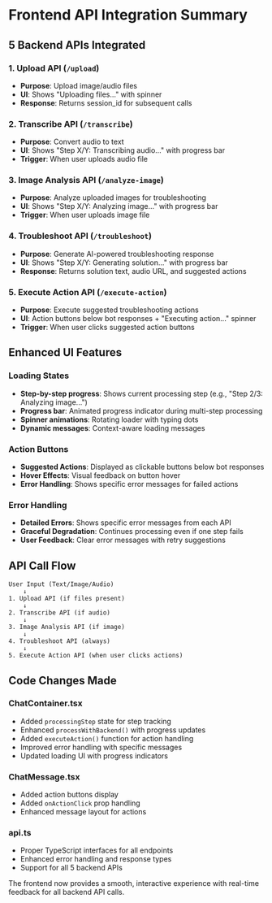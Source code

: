 # Frontend API Integration Summary

## 5 Backend APIs Integrated

### 1. **Upload API** (`/upload`)
- **Purpose**: Upload image/audio files
- **UI**: Shows "Uploading files..." with spinner
- **Response**: Returns session_id for subsequent calls

### 2. **Transcribe API** (`/transcribe`) 
- **Purpose**: Convert audio to text
- **UI**: Shows "Step X/Y: Transcribing audio..." with progress bar
- **Trigger**: When user uploads audio file

### 3. **Image Analysis API** (`/analyze-image`)
- **Purpose**: Analyze uploaded images for troubleshooting
- **UI**: Shows "Step X/Y: Analyzing image..." with progress bar  
- **Trigger**: When user uploads image file

### 4. **Troubleshoot API** (`/troubleshoot`)
- **Purpose**: Generate AI-powered troubleshooting response
- **UI**: Shows "Step X/Y: Generating solution..." with progress bar
- **Response**: Returns solution text, audio URL, and suggested actions

### 5. **Execute Action API** (`/execute-action`)
- **Purpose**: Execute suggested troubleshooting actions
- **UI**: Action buttons below bot responses + "Executing action..." spinner
- **Trigger**: When user clicks suggested action buttons

## Enhanced UI Features

### Loading States
- **Step-by-step progress**: Shows current processing step (e.g., "Step 2/3: Analyzing image...")
- **Progress bar**: Animated progress indicator during multi-step processing
- **Spinner animations**: Rotating loader with typing dots
- **Dynamic messages**: Context-aware loading messages

### Action Buttons
- **Suggested Actions**: Displayed as clickable buttons below bot responses
- **Hover Effects**: Visual feedback on button hover
- **Error Handling**: Shows specific error messages for failed actions

### Error Handling
- **Detailed Errors**: Shows specific error messages from each API
- **Graceful Degradation**: Continues processing even if one step fails
- **User Feedback**: Clear error messages with retry suggestions

## API Call Flow

```
User Input (Text/Image/Audio)
    ↓
1. Upload API (if files present)
    ↓
2. Transcribe API (if audio)
    ↓  
3. Image Analysis API (if image)
    ↓
4. Troubleshoot API (always)
    ↓
5. Execute Action API (when user clicks actions)
```

## Code Changes Made

### ChatContainer.tsx
- Added `processingStep` state for step tracking
- Enhanced `processWithBackend()` with progress updates
- Added `executeAction()` function for action handling
- Improved error handling with specific messages
- Updated loading UI with progress indicators

### ChatMessage.tsx  
- Added action buttons display
- Added `onActionClick` prop handling
- Enhanced message layout for actions

### api.ts
- Proper TypeScript interfaces for all endpoints
- Enhanced error handling and response types
- Support for all 5 backend APIs

The frontend now provides a smooth, interactive experience with real-time feedback for all backend API calls.